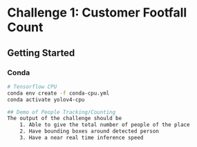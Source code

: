 # Challenge 1: Customer Footfall Count

## Getting Started
### Conda 

```bash
# Tensorflow CPU
conda env create -f conda-cpu.yml
conda activate yolov4-cpu

## Demo of People Tracking/Counting
The output of the challenge should be 
	1. Able to give the total number of people of the place
	2. Have bounding boxes around detected person
	3. Have a near real time inference speed

 
